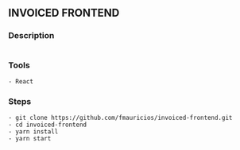 ## INVOICED FRONTEND

### Description

```

```

### Tools

```
- React
```

### Steps

```
- git clone https://github.com/fmauricios/invoiced-frontend.git
- cd invoiced-frontend
- yarn install
- yarn start
```
